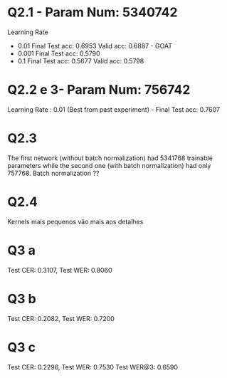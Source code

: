# Q2.1 - Param Num: 5340742

Learning Rate
- 0.01 Final Test acc: 0.6953 Valid acc: 0.6887 - GOAT
- 0.001 Final Test acc: 0.5790
- 0.1 Final Test acc: 0.5677 Valid acc: 0.5798


# Q2.2 e 3- Param Num: 756742

Learning Rate : 0.01 (Best from past experiment) - Final Test acc: 0.7607

# Q2.3 

The first network (without batch normalization) had 5341768 trainable parameters while the second one (with batch normalization) had only 757768. Batch normalization ??

# Q2.4

Kernels mais pequenos vão mais aos detalhes

# Q3 a
Test CER: 0.3107, Test WER: 0.8060

# Q3 b

Test CER: 0.2082, Test WER: 0.7200


# Q3 c

Test CER: 0.2296, Test WER: 0.7530
Test WER@3: 0.6590